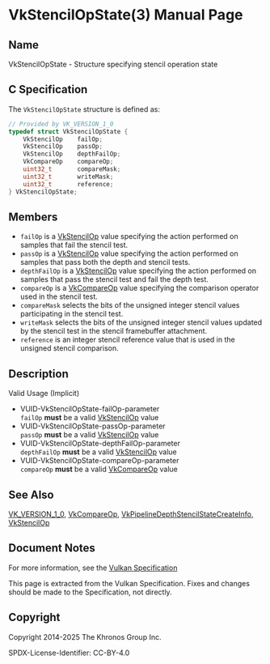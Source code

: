 # VkStencilOpState(3) Manual Page

## Name

VkStencilOpState - Structure specifying stencil operation state



## [](#_c_specification)C Specification

The `VkStencilOpState` structure is defined as:

```c++
// Provided by VK_VERSION_1_0
typedef struct VkStencilOpState {
    VkStencilOp    failOp;
    VkStencilOp    passOp;
    VkStencilOp    depthFailOp;
    VkCompareOp    compareOp;
    uint32_t       compareMask;
    uint32_t       writeMask;
    uint32_t       reference;
} VkStencilOpState;
```

## [](#_members)Members

- `failOp` is a [VkStencilOp](https://registry.khronos.org/vulkan/specs/latest/man/html/VkStencilOp.html) value specifying the action performed on samples that fail the stencil test.
- `passOp` is a [VkStencilOp](https://registry.khronos.org/vulkan/specs/latest/man/html/VkStencilOp.html) value specifying the action performed on samples that pass both the depth and stencil tests.
- `depthFailOp` is a [VkStencilOp](https://registry.khronos.org/vulkan/specs/latest/man/html/VkStencilOp.html) value specifying the action performed on samples that pass the stencil test and fail the depth test.
- `compareOp` is a [VkCompareOp](https://registry.khronos.org/vulkan/specs/latest/man/html/VkCompareOp.html) value specifying the comparison operator used in the stencil test.
- `compareMask` selects the bits of the unsigned integer stencil values participating in the stencil test.
- `writeMask` selects the bits of the unsigned integer stencil values updated by the stencil test in the stencil framebuffer attachment.
- `reference` is an integer stencil reference value that is used in the unsigned stencil comparison.

## [](#_description)Description

Valid Usage (Implicit)

- [](#VUID-VkStencilOpState-failOp-parameter)VUID-VkStencilOpState-failOp-parameter  
  `failOp` **must** be a valid [VkStencilOp](https://registry.khronos.org/vulkan/specs/latest/man/html/VkStencilOp.html) value
- [](#VUID-VkStencilOpState-passOp-parameter)VUID-VkStencilOpState-passOp-parameter  
  `passOp` **must** be a valid [VkStencilOp](https://registry.khronos.org/vulkan/specs/latest/man/html/VkStencilOp.html) value
- [](#VUID-VkStencilOpState-depthFailOp-parameter)VUID-VkStencilOpState-depthFailOp-parameter  
  `depthFailOp` **must** be a valid [VkStencilOp](https://registry.khronos.org/vulkan/specs/latest/man/html/VkStencilOp.html) value
- [](#VUID-VkStencilOpState-compareOp-parameter)VUID-VkStencilOpState-compareOp-parameter  
  `compareOp` **must** be a valid [VkCompareOp](https://registry.khronos.org/vulkan/specs/latest/man/html/VkCompareOp.html) value

## [](#_see_also)See Also

[VK\_VERSION\_1\_0](https://registry.khronos.org/vulkan/specs/latest/man/html/VK_VERSION_1_0.html), [VkCompareOp](https://registry.khronos.org/vulkan/specs/latest/man/html/VkCompareOp.html), [VkPipelineDepthStencilStateCreateInfo](https://registry.khronos.org/vulkan/specs/latest/man/html/VkPipelineDepthStencilStateCreateInfo.html), [VkStencilOp](https://registry.khronos.org/vulkan/specs/latest/man/html/VkStencilOp.html)

## [](#_document_notes)Document Notes

For more information, see the [Vulkan Specification](https://registry.khronos.org/vulkan/specs/latest/html/vkspec.html#VkStencilOpState)

This page is extracted from the Vulkan Specification. Fixes and changes should be made to the Specification, not directly.

## [](#_copyright)Copyright

Copyright 2014-2025 The Khronos Group Inc.

SPDX-License-Identifier: CC-BY-4.0